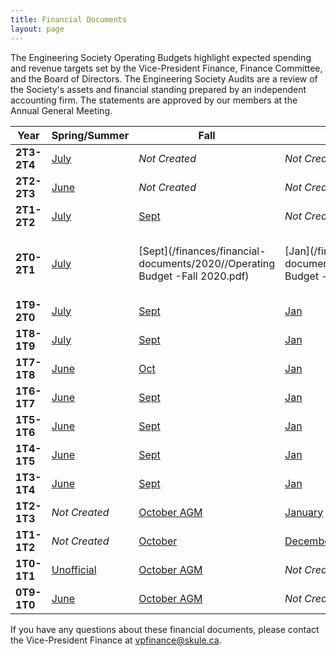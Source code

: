 ```yaml
---
title: Financial Documents
layout: page
---
```


The Engineering Society Operating Budgets highlight expected spending and revenue targets set by the Vice-President Finance, Finance Committee, and the Board of Directors. The Engineering Society Audits are a review of the Society's assets and financial standing prepared by an independent accounting firm. The statements are approved by our members at the Annual General Meeting.

| Year        | Spring/Summer                                                                                   | Fall                                                                                                                                              | Winter                                                                                                                | Audit                                                                                                                                     |
|-------------|-------------------------------------------------------------------------------------------------|---------------------------------------------------------------------------------------------------------------------------------------------------|-----------------------------------------------------------------------------------------------------------------------|-------------------------------------------------------------------------------------------------------------------------------------------|
| **2T3-2T4** | [July](https://docs.google.com/spreadsheets/d/1bdvxvr2P-s-5228jtktaeliIf8QZIkue)                | *Not Created*                                                                                                                                     | *Not Created*                                                                                                         | [BDO](/finances/financial-documents/2023/2023-audit.pdf)                                                                          |
| **2T2-2T3** | [June](https://docs.google.com/spreadsheets/d/1Y7h9kabOe_6wLD9sx3wHlSfh2qreQyck)                | *Not Created*                                                                                                                                     | *Not Created*                                                                                                         | *Not Created*                                                                                                                             |
| **2T1-2T2** | [July](https://docs.google.com/spreadsheets/d/12tP5Nn4Z4wbRXgik5C1m5HAh4MjPdLT1)                | [Sept](https://docs.google.com/spreadsheets/d/1dPqMuSf9cRIYP6Hp0dJnsxmbw8VoG-kt/edit?usp=sharing&ouid=111631590450340878953&rtpof=true&sd=true)   | *Not Created*                                                                                                         | [BDO](https://drive.google.com/file/d/1msmMP083HQ7FtqDudAogS8eTPRM_R3HL/view?usp=sharing)                                                 |
| **2T0-2T1** | [July](/finances/financial-documents/2020/Operating-Budget-July-2020.pdf)               | [Sept](/finances/financial-documents/2020//Operating Budget -Fall 2020.pdf)                                                               | [Jan](/finances/financial-documents/2020/Operating Budget - Winter 2021.pdf)                                  | [BDO](/finances/financial-documents/2020/University of Toronto Engineering Society - May 20 - Financial Statement.pdf)            |
| **1T9-2T0** | [July](/finances/financial-documents/2019/Operating-Budget-July-2019.pdf)               | [Sept](/finances/financial-documents/2019/Operating-Budget-September-29.pdf)                                                              | [Jan](/finances/financial-documents/2019/operating_budget_January_2020.pdf)                                   | [BDO](/finances/financial-documents/2019/Audited-Financial-Statements-May2019.pdf)                                                |
| **1T8-1T9** | [July](/finances/financial-documents/2018/Operating-Budget-July-2018.pdf)               | [Sept](/finances/financial-documents/2018/Operating-Budget-September-2018.pdf)                                                            | [Jan](/finances/financial-documents/2019/Operating-Budget-January-2019.pdf)                                   | [BDO](/finances/financial-documents/2018/Financial-Audit-May-2018.pdf)                                                            |
| **1T7-1T8** | [June](/finances/financial-documents/2017/Budget-June-2017.pdf)                         | [Oct](/finances/financial-documents/2017/Budget-October-2017.xlsx-Final.pdf)                                                              | [Jan](/finances/financial-documents/2018/Budget-Jan-2018.pdf)                                                 | [BDO](/finances/financial-documents/2017/Financial-Audit-May-2017.pdf)                                                            |
| **1T6-1T7** | [June](/finances/financial-documents/2013/Summer_Budget_2016_Engsoc.pdf)                | [Sept](/finances/financial-documents/2017/Fall_Budget_2016_Engsoc-Updated-since-Summer.xlsx-Budget.pdf)                                   | [Jan](/finances/financial-documents/2017/Winter_Budget_2017_Engsoc.xlsx-Budget.pdf)                           | [BDO](/finances/financial-documents/2017/Final-Audit-2016-2016.pdf)                                                               |
| **1T5-1T6** | [June](/finances/financial-documents/2015/Operating-Budget-2015-2016.pdf)               | [Sept](/finances/financial-documents/2013/1T5-1T6-Fall-Budget.pdf)                                                                        | [Jan](/finances/financial-documents/2013/1T5-1T6-Winter-Budget-Jan.pdf)                                       | [BDO](/finances/financial-documents/2017/Final-Audit-2016-2016.pdf)                                                               |
| **1T4-1T5** | [June](/finances/financial-documents/2015/June_Budget_2014-2015.pdf)                    | [Sept](/finances/financial-documents/2015/Fall_2014_budget.pdf)                                                                           | [Jan](/finances/financial-documents/2013/1T4-1T5-Winter-Budget-Jan.pdf)                                       | [BDO](/finances/financial-documents/2015/Issued-Financial-Statements-University-of-Toronto-Engineering-Society-May-31-2015.pdf)   |
| **1T3-1T4** | [June](/finances/financial-documents/2013/1T3-1T4-Operating-Budget-June-2013.pdf)       | [Sept](/finances/financial-documents/2013/2013-2014-Operating-Budget-for-Sept-Board-Meeting-Revised.pdf)                                  | [Jan](/finances/financial-documents/2013/2013-2014-Operating-Budget-for-Jan-Board-Meeting.pdf)                | [BDO](/finances/financial-documents/2015/Audit-2013-2014.compressed.pdf)                                                          |
| **1T2-1T3** | *Not Created*                                                                                   | [October AGM](/finances/financial-documents/2013/1T2-1T3-AGM-Operating-Budget.pdf)                                                        | [January](/finances/financial-documents/2013/1T2-1T3-Winter-Operating-Budget-Tables-February-28-20131.pdf)    | [BDO](/finances/financial-documents/2013/2012-2013-Audit-BDO.pdf)                                                                 |
| **1T1-1T2** | *Not Created*                                                                                   | [October](/finances/financial-documents/2013/October-Operating-Budget-2011-2012.pdf)                                                      | [December Amendment](/finances/financial-documents/2013/December-Budget-Amendments-2011-2012.pdf)             | [BDO Draft](/finances/financial-documents/2013/University-of-Toronto-Engineering-Society-2012-Final-Audit.pdf)                    |
| **1T0-1T1** | [Unofficial](/finances/financial-documents/2013/Unofficial-July-Budget-2010-2011.pdf)   | [October AGM](/finances/financial-documents/2013/October-AGM-Operating-Budget-2010-2011.pdf)                                              | *Not Created*                                                                                                         | [Collins-Barrow](/finances/financial-documents/2013/1T0-1T1-Engineering-Society-Financial-Statements.pdf)                         |
| **0T9-1T0** | [June](/finances/financial-documents/2013/Operating-Budget-2009-2010-June-7.pdf)        | [October AGM](/finances/financial-documents/2013/October-AGM-Budget-2009-2010.pdf)                                                        | *Not Created*                                                                                                         | [Collins-Barrow](/finances/financial-documents/2013/0T9-1T0-Engineering-Society-Financial-Statements.pdf)                         |

If you have any questions about these financial documents, please contact the Vice-President Finance at <vpfinance@skule.ca>.

